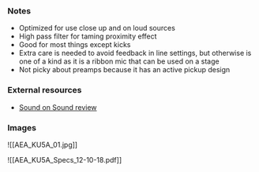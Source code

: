 ### Notes
- Optimized for use close up and on loud sources
- High pass filter for taming proximity effect
- Good for most things except kicks
- Extra care is needed to avoid feedback in line settings, but otherwise is one of a kind as it is a ribbon mic that can be used on a stage
- Not picky about preamps because it has an active pickup design

### External resources
- [Sound on Sound review](https://www.soundonsound.com/reviews/aea-ku5a)

### Images
![[AEA_KU5A_01.jpg]]

![[AEA_KU5A_Specs_12-10-18.pdf]]